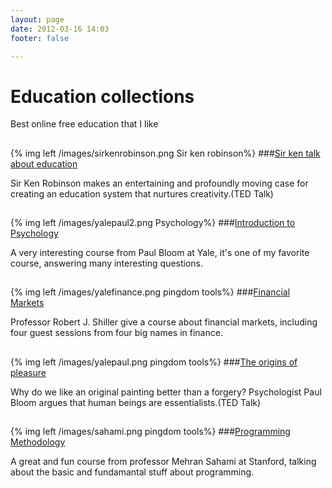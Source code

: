 ```yaml
---
layout: page
date: 2012-03-16 14:03
footer: false

---
```


# Education collections


Best online free education that I like
## 

{% img left /images/sirkenrobinson.png Sir ken robinson%}
###[Sir ken talk about education](http://www.ted.com/talks/lang/en/ken_robinson_says_schools_kill_creativity.html)

Sir Ken Robinson makes an entertaining and profoundly moving case for creating an education system that nurtures creativity.(TED Talk)

## 

{% img left /images/yalepaul2.png Psychology%}
###[Introduction to Psychology](http://academicearth.org/courses/introduction-to-psychology)

A very interesting course from Paul Bloom at Yale, it's one of my favorite course, answering many interesting questions.
## 

{% img left /images/yalefinance.png pingdom tools%}
###[Financial Markets](http://oyc.yale.edu/economics/econ-252-08)

Professor Robert J. Shiller give a course about financial markets, including four guest sessions from four big names in finance.
## 

{% img left /images/yalepaul.png pingdom tools%}
###[The origins of pleasure](http://www.ted.com/talks/lang/en/paul_bloom_the_origins_of_pleasure.html)

Why do we like an original painting better than a forgery? Psychologist Paul Bloom argues that human beings are essentialists.(TED Talk)
## 

{% img left /images/sahami.png pingdom tools%}
###[Programming Methodology](http://see.stanford.edu/see/courseinfo.aspx?coll=824a47e1-135f-4508-a5aa-866adcae1111)

A great and fun course from professor Mehran Sahami at Stanford, talking about the basic and fundamantal stuff about programming.
